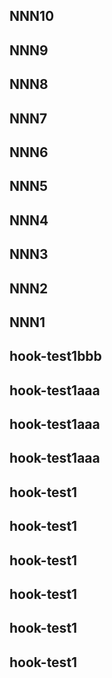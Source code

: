 ## NNN10
## NNN9
## NNN8
## NNN7
## NNN6
## NNN5
## NNN4
## NNN3
## NNN2
## NNN1
## hook-test1bbb
## hook-test1aaa
## hook-test1aaa
## hook-test1aaa
## hook-test1
## hook-test1
## hook-test1
## hook-test1
## hook-test1
## hook-test1

